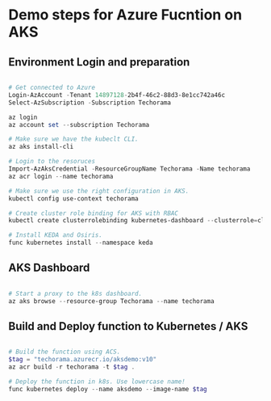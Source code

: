 ﻿# Demo steps for Azure Fucntion on AKS

## Environment Login and preparation 
```powershell

# Get connected to Azure
Login-AzAccount -Tenant 14897128-2b4f-46c2-88d3-8e1cc742a46c
Select-AzSubscription -Subscription Techorama

az login 
az account set --subscription Techorama

# Make sure we have the kubeclt CLI.
az aks install-cli

# Login to the resoruces
Import-AzAksCredential -ResourceGroupName Techorama -Name techorama 
az acr login --name techorama 

# Make sure we use the right configuration in AKS.
kubectl config use-context techorama

# Create cluster role binding for AKS with RBAC
kubectl create clusterrolebinding kubernetes-dashboard --clusterrole=cluster-admin --serviceaccount=kube-system:kubernetes-dashboard

# Install KEDA and Osiris.
func kubernetes install --namespace keda

```

## AKS Dashboard

```powershell

# Start a proxy to the k8s dashboard.
az aks browse --resource-group Techorama --name techorama

```

## Build and Deploy function to Kubernetes / AKS

```powershell

# Build the function using ACS.
$tag = "techorama.azurecr.io/aksdemo:v10"
az acr build -r techorama -t $tag .

# Deploy the function in k8s. Use lowercase name!
func kubernetes deploy --name aksdemo --image-name $tag

```
